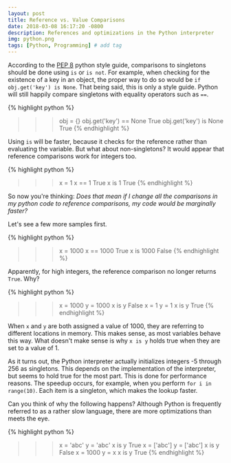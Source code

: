 ```yaml
---
layout: post
title: Reference vs. Value Comparisons
date: 2018-03-08 16:17:20 -0800
description: References and optimizations in the Python interpreter
img: python.png
tags: [Python, Programming] # add tag
---
```


According to the [PEP 8] python style guide, comparisons to singletons should be done using `is` or `is not`. For example, when checking for the existence of a key in an object, the proper way to do so would be `if obj.get('key') is None`. That being said, this is only a style guide. Python will still happily compare singletons with equality operators such as `==`.

{% highlight python %}
>>> obj = {}
>>> obj.get('key') == None
True
>>> obj.get('key') is None
True
{% endhighlight %}

Using `is` will be faster, because it checks for the reference rather than evaluating the variable. But what about non-singletons? It would appear that reference comparisons work for integers too.

{% highlight python %}
>>> x = 1
>>> x == 1
True
>>> x is 1
True
{% endhighlight %}

So now you're thinking: _Does that mean if I change all the comparisons in my python code to reference comparisons, my code would be marginally faster?_

Let's see a few more samples first.

{% highlight python %}
>>> x = 1000
>>> x == 1000
True
>>> x is 1000
False
{% endhighlight %}

Apparently, for high integers, the reference comparison no longer returns `True`. Why?

{% highlight python %}
>>> x = 1000
>>> y = 1000
>>> x is y
False
>>> x = 1
>>> y = 1
>>> x is y
True
{% endhighlight %}

When `x` and `y` are both assigned a value of 1000, they are referring to different locations in memory. This makes sense, as most variables behave this way. What doesn't make sense is why `x is y` holds true when they are set to a value of 1.

As it turns out, the Python interpreter actually initializes integers -5 through 256 as singletons. This depends on the implementation of the interpreter, but seems to hold true for the most part. This is done for performance reasons. The speedup occurs, for example, when you perform `for i in range(10)`. Each item is a singleton, which makes the lookup faster.

Can you think of why the following happens? Although Python is frequently referred to as a rather slow language, there are more optimizations than meets the eye.

{% highlight python %}
>>> x = 'abc'
>>> y = 'abc'
>>> x is y
True
>>> x = ['abc']
>>> y = ['abc']
>>> x is y
False
>>> x = 1000
>>> y = x
>>> x is y
True
{% endhighlight %}

[PEP 8]: https://www.python.org/dev/peps/pep-0008/#programming-recommendations

